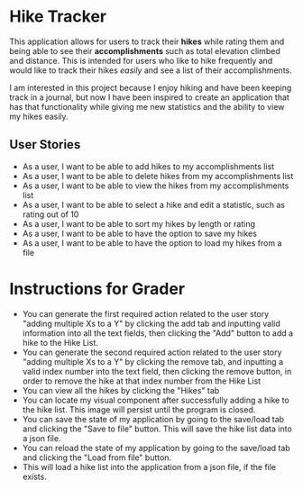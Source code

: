# Hike Tracker

This application allows for users to track their **hikes** while rating them 
and being able to see their **accomplishments** such as total elevation climbed and
distance.
This is intended for users who like to hike frequently and would like to
track their hikes *easily* and see a list of their accomplishments.

I am interested in this project because I enjoy hiking and have been
keeping track in a journal, but now I have been inspired to create an application
that has that functionality while giving me new statistics and the ability to 
view my hikes easily.

## User Stories

- As a user, I want to be able to add hikes to my accomplishments list
- As a user, I want to be able to delete hikes from my accomplishments list
- As a user, I want to be able to view the hikes from my accomplishments list
- As a user, I want to be able to select a hike and edit a statistic, such as rating out of 10
- As a user, I want to be able to sort my hikes by length or rating
- As a user, I want to be able to have the option to save my hikes
- As a user, I want to be able to have the option to load my hikes from a file
 
# Instructions for Grader
- You can generate the first required action related to the user story "adding multiple Xs to a 
Y" by clicking the add tab and inputting valid information into all the text fields,
then clicking the "Add" button to add a hike to the Hike List.
- You can generate the second required action related to the user story "adding multiple Xs to a
Y" by clicking the remove tab, and inputting a valid index number into the text field, then clicking 
the remove button, in order to remove the hike at that index number from the Hike List
- You can view all the hikes by clicking the "Hikes" tab
- You can locate my visual component after successfully adding a hike to the hike list. This image will
persist until the program is closed.
- You can save the state of my application by going to the save/load tab and clicking the "Save to file" button. 
This will save the hike list data into a json file.
- You can reload the state of my application by going to the save/load tab and clicking the "Load from file" button. 
- This will load a hike list into the application from a json file, if the file exists.